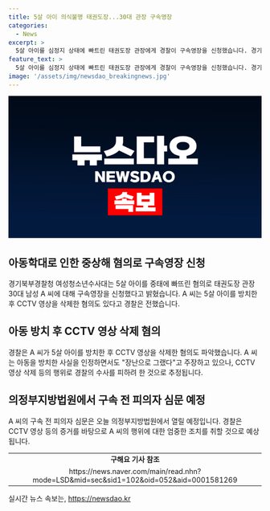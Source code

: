 ```yaml
---
title: 5살 아이 의식불명 태권도장...30대 관장 구속영장
categories:
  - News
excerpt: >
  5살 아이를 심정지 상태에 빠트린 태권도장 관장에게 경찰이 구속영장을 신청했습니다. 경기북부경찰청 여성청소년수사대는 아동학대 중상해 혐의로 A 씨에 대한 조치를 취했습니다. A 씨는 5살 아이를 매트 위에 10분 이상 방치한 혐의를 받고, 아이가 숨을 쉬지 않자 의료진에 신고한 후 CCTV 영상을 삭제한 것으로 파악됩니다. A 씨는 아동학대 혐의를 부인하며, 구속 전 피의자 심문이 예정되어 있습니다.
feature_text: >
  5살 아이를 심정지 상태에 빠트린 태권도장 관장에게 경찰이 구속영장을 신청했습니다. 경기북부경찰청 여성청소년수사대는 아동학대 중상해 혐의로 A 씨에 대한 조치를 취했습니다. A 씨는 5살 아이를 매트 위에 10분 이상 방치한 혐의를 받고, 아이가 숨을 쉬지 않자 의료진에 신고한 후 CCTV 영상을 삭제한 것으로 파악됩니다. A 씨는 아동학대 혐의를 부인하며, 구속 전 피의자 심문이 예정되어 있습니다.
image: '/assets/img/newsdao_breakingnews.jpg'
---
```


<p><img src="/assets/img/newsdao_breakingnews.jpg" alt="ranknews 속보" /></p>

<h2 data-ke-size="size26">아동학대로 인한 중상해 혐의로 구속영장 신청</h2>

<p data-ke-size="size16">경기북부경찰청 여성청소년수사대는 5살 아이를 중태에 빠뜨린 혐의로 태권도장 관장 30대 남성 A 씨에 대해 구속영장을 신청했다고 밝혔습니다. A 씨는 5살 아이를 방치한 후 CCTV 영상을 삭제한 혐의도 있다고 경찰은 전했습니다.</p>

<h2 data-ke-size="size26">아동 방치 후 CCTV 영상 삭제 혐의</h2>

<p data-ke-size="size16">경찰은 A 씨가 5살 아이를 방치한 후 CCTV 영상을 삭제한 혐의도 파악했습니다. A 씨는 아동을 방치한 사실을 인정하면서도 "장난으로 그랬다"고 주장하고 있으나, CCTV 영상 삭제 등의 행위로 경찰의 수사를 피하려 한 것으로 추정됩니다.</p>

<h2 data-ke-size="size26">의정부지방법원에서 구속 전 피의자 심문 예정</h2>

<p data-ke-size="size16">A 씨의 구속 전 피의자 심문은 오늘 의정부지방법원에서 열릴 예정입니다. 경찰은 CCTV 영상 등의 증거를 바탕으로 A 씨의 행위에 대한 엄중한 조치를 취할 것으로 예상됩니다.</p>

<table>
    <tbody>
        <tr>
            <td style="text-align: center; height: 17px;"><b>구해요 기사 참조</b></td>
        </tr>
        <tr>
            <td style="text-align: center;">https://news.naver.com/main/read.nhn?mode=LSD&mid=sec&sid1=102&oid=052&aid=0001581269</td>
        </tr>
    </tbody>
</table>
실시간 뉴스 속보는, <a href="https://newsdao.kr" rel="dofollow">https://newsdao.kr</a>


